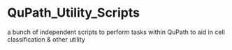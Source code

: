 # QuPath_Utility_Scripts
a bunch of independent scripts to perform tasks within QuPath to aid in cell classification &amp; other utility
